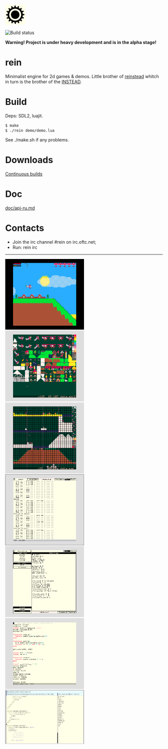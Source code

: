 <img src="data/icon.png">

![Build status](https://github.com/hugeping/rein/actions/workflows/CI.yml/badge.svg)

__Warning! Project is under heavy development and is in the alpha stage!__

# rein

Minimalist engine for 2d games & demos. Little brother of [reinstead](https://github.com/instead-hub/reinstead) whitch
in turn is the brother of the [INSTEAD](https://github.com/instead-hub/instead).

# Build

Deps: SDL2, luajit.
```
$ make
$ ./rein demo/demo.lua
```
See ./make.sh if any problems.

# Downloads

[Continuous builds](https://github.com/hugeping/rein/releases/download/continuous/rein.zip)

# Doc

[doc/api-ru.md](doc/api-ru.md)

# Contacts

- Join the irc channel #rein on irc.oftc.net;
- Run: rein irc

------

<img src="contrib/aadv.png" width="50%">

<img src="contrib/sprited.png" width="50%">

<img src="contrib/sprited2.png" width="50%">

<img src="contrib/tracked.png" width="50%">

<img src="contrib/voiced.png" width="50%">

<img src="contrib/edit.png" width="50%">

<img src="contrib/red.png" width="50%">
